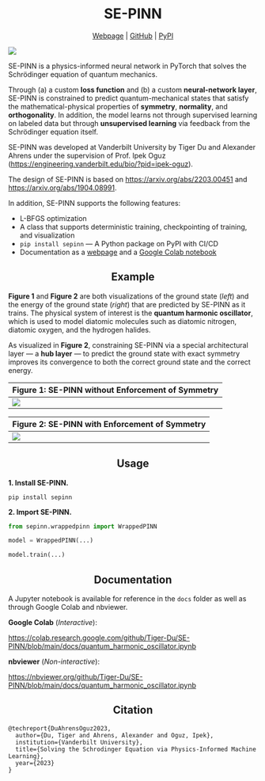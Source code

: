 <h1 align="center">SE-PINN</h1>

<p align="center">
  <a href="https://tiger-du.github.io/sepinn.html">Webpage</a> |
  <a href="https://github.com/Tiger-Du/SE-PINN">GitHub</a> |
  <a href="https://pypi.org/project/sepinn/">PyPI</a>
</p>

<img src=https://raw.githubusercontent.com/Tiger-Du/SE-PINN/main/assets/enforcement_of_symmetry.gif>

SE-PINN is a physics-informed neural network in PyTorch that solves the Schrödinger equation of quantum mechanics.

Through (a) a custom __loss function__ and (b) a custom __neural-network layer__, SE-PINN is constrained to predict quantum-mechanical states that satisfy the mathematical-physical properties of __symmetry__, __normality__, and __orthogonality__. In addition, the model learns not through supervised learning on labeled data but through __unsupervised learning__ via feedback from the Schrödinger equation itself.

SE-PINN was developed at Vanderbilt University by Tiger Du and Alexander Ahrens under the supervision of Prof. Ipek Oguz (https://engineering.vanderbilt.edu/bio/?pid=ipek-oguz).

The design of SE-PINN is based on https://arxiv.org/abs/2203.00451 and https://arxiv.org/abs/1904.08991.

In addition, SE-PINN supports the following features:
- L-BFGS optimization
- A class that supports deterministic training, checkpointing of training, and visualization
- `pip install sepinn` — A Python package on PyPI with CI/CD
- Documentation as a [webpage](https://tiger-du.github.io/sepinn.html) and a [Google Colab notebook](https://colab.research.google.com/github/Tiger-Du/SE-PINN/blob/main/docs/quantum_harmonic_oscillator.ipynb
)

<h2 align="center">Example</h2>

__Figure 1__ and __Figure 2__ are both visualizations of the ground state (_left_) and the energy of the ground state (_right_) that are predicted by SE-PINN as it trains. The physical system of interest is the __quantum harmonic oscillator__, which is used to model diatomic molecules such as diatomic nitrogen, diatomic oxygen, and the hydrogen halides.

As visualized in __Figure 2__, constraining SE-PINN via a special architectural layer — a __hub layer__ — to predict the ground state with exact symmetry improves its convergence to both the correct ground state and the correct energy.

| **Figure 1**: SE-PINN without Enforcement of Symmetry |
| --- |
| <img src=https://raw.githubusercontent.com/Tiger-Du/SE-PINN/main/assets/no_enforcement_of_symmetry.gif> |

| **Figure 2**: SE-PINN with Enforcement of Symmetry |
| --- |
| <img src=https://raw.githubusercontent.com/Tiger-Du/SE-PINN/main/assets/enforcement_of_symmetry.gif> |

<h2 align="center">Usage</h2>

__1. Install SE-PINN.__

```
pip install sepinn
```

__2. Import SE-PINN.__

```python
from sepinn.wrappedpinn import WrappedPINN

model = WrappedPINN(...)

model.train(...)
```

<h2 align="center">Documentation</h2>

A Jupyter notebook is available for reference in the `docs` folder as well as through Google Colab and nbviewer.

__Google Colab__ (_Interactive_):

https://colab.research.google.com/github/Tiger-Du/SE-PINN/blob/main/docs/quantum_harmonic_oscillator.ipynb

__nbviewer__ (_Non-interactive_):

https://nbviewer.org/github/Tiger-Du/SE-PINN/blob/main/docs/quantum_harmonic_oscillator.ipynb

<h2 align="center">Citation</h2>

```
@techreport{DuAhrensOguz2023,
  author={Du, Tiger and Ahrens, Alexander and Oguz, Ipek},
  institution={Vanderbilt University},
  title={Solving the Schrodinger Equation via Physics-Informed Machine Learning},
  year={2023}
}
```

